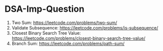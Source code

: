 # DSA-Imp-Question

1. Two Sum: https://leetcode.com/problems/two-sum/
2. Validate Subsequence: https://leetcode.com/problems/is-subsequence/
3. Closest Binary Search Tree Value: https://leetcode.com/problems/closest-binary-search-tree-value/
4. Branch Sum: https://leetcode.com/problems/path-sum/

